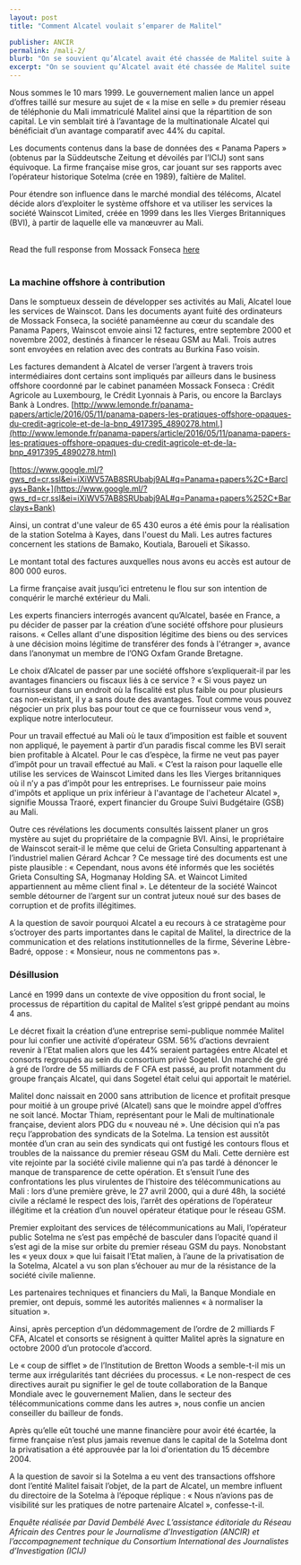 ```yaml
---
layout: post
title: "Comment Alcatel voulait s’emparer de Malitel"

publisher: ANCIR
permalink: /mali-2/
blurb: "On se souvient qu’Alcatel avait été chassée de Malitel suite à la mobilisation des syndicats et aux remontrances de la Banque mondiale. Mais on ignorait jusqu’ici par quels moyens le contact avait été noué entre la firme française et les autorités maliennes. De nouveaux documents révèlent combien l’accouchement du premier réseau GSM du pays aura été pénible"
excerpt: "On se souvient qu’Alcatel avait été chassée de Malitel suite à la mobilisation des syndicats et aux remontrances de la Banque mondiale. Mais on ignorait jusqu’ici par quels moyens le contact avait été noué entre la firme française et les autorités maliennes. De nouveaux documents révèlent combien l’accouchement du premier réseau GSM du pays aura été pénible"
---
```


Nous sommes le 10 mars 1999. Le gouvernement malien lance un appel d’offres taillé sur mesure au sujet de « la mise en selle » du premier réseau de téléphonie du Mali immatriculé Malitel ainsi que la répartition de son capital. Le vin semblait tiré à l’avantage de la multinationale Alcatel qui bénéficiait d’un avantage comparatif avec 44% du capital.  

Les documents contenus dans la base de données des « Panama Papers » (obtenus par la Süddeutsche Zeitung et dévoilés par l’ICIJ) sont sans équivoque. La firme française mise gros, car jouant sur ses rapports avec l’opérateur historique Sotelma (crée en 1989), faîtière de Malitel. 

Pour étendre son influence dans le marché mondial des télécoms, Alcatel décide alors d’exploiter le système offshore et va utiliser les services  la société Wainscot Limited, créée en 1999 dans les Iles Vierges Britanniques (BVI), à partir de laquelle elle va manœuvrer au Mali.

<br/>
<div class="panel panel-default">
  <div class="panel-heading">
  Read the full response from Mossack Fonseca <a href="https://sourceafrica.net/documents/24692-ANCIR-L-PanamaPapers-L-Mossack-Fonseca-Responds.html" target="_blank">here</a>
  </div>
</div>
<br/>

### La machine offshore à contribution

Dans le somptueux dessein de développer ses activités au Mali, Alcatel loue les services de Wainscot. Dans les documents ayant fuité des ordinateurs de Mossack Fonseca, la société panaméenne au cœur du scandale des Panama Papers, Wainscot envoie ainsi 12 factures, entre septembre 2000 et novembre 2002, destinés à financer le réseau GSM au Mali. Trois autres sont envoyées en relation avec des contrats au Burkina Faso voisin.

Les factures demandent à Alcatel de verser l’argent à travers trois intermédiaires dont certains sont impliqués par ailleurs dans le business offshore coordonné par le cabinet panaméen Mossack Fonseca : Crédit Agricole au Luxembourg, le Crédit Lyonnais à Paris, ou encore la Barclays Bank à Londres. 
[http://www.lemonde.fr/panama-papers/article/2016/05/11/panama-papers-les-pratiques-offshore-opaques-du-credit-agricole-et-de-la-bnp_4917395_4890278.html.](http://www.lemonde.fr/panama-papers/article/2016/05/11/panama-papers-les-pratiques-offshore-opaques-du-credit-agricole-et-de-la-bnp_4917395_4890278.html)

[https://www.google.ml/?gws_rd=cr,ssl&ei=iXiWV57AB8SRUbabj9AL#q=Panama+papers%2C+Barclays+Bank+](https://www.google.ml/?gws_rd=cr,ssl&ei=iXiWV57AB8SRUbabj9AL#q=Panama+papers%252C+Barclays+Bank)

Ainsi, un contrat d'une valeur de 65 430 euros a été émis pour la réalisation de la station Sotelma à Kayes, dans l'ouest du Mali. Les autres factures concernent les stations de Bamako, Koutiala, Baroueli et Sikasso.

Le montant total des factures auxquelles nous avons eu accès est autour de 800 000 euros. 

La firme française avait jusqu’ici entretenu le flou sur son intention de conquérir le marché extérieur du Mali. 

Les experts financiers interrogés avancent qu’Alcatel, basée en France, a pu décider de passer par la création d’une société offshore pour plusieurs raisons. « Celles allant d'une disposition légitime des biens ou des services à une décision moins légitime de transférer des fonds à l'étranger », avance dans l’anonymat un membre de l’ONG Oxfam Grande Bretagne.

Le choix d’Alcatel de passer par une société offshore s’expliquerait-il par les avantages financiers ou fiscaux liés à ce service ? « Si vous payez un fournisseur dans un endroit où la fiscalité est plus faible ou pour plusieurs cas non-existant, il y a sans doute des avantages. Tout comme vous pouvez négocier un prix plus bas pour tout ce que ce fournisseur vous vend », explique notre interlocuteur. 

Pour un travail effectué au Mali où le taux d’imposition est faible et souvent non appliqué, le payement à partir d’un paradis fiscal comme les BVI serait bien profitable à Alcatel. Pour le cas d’espèce, la firme ne veut pas payer d’impôt pour un travail effectué au Mali. « C’est la raison pour laquelle elle utilise les services de Wainscot Limited dans les Iles Vierges britanniques où il n’y a pas d’impôt pour les entreprises. Le fournisseur paie moins d'impôts et applique un prix inférieur à l'avantage de l'acheteur Alcatel », signifie Moussa Traoré, expert financier du Groupe Suivi Budgétaire (GSB) au Mali.

Outre ces révélations les documents consultés laissent planer un gros mystère au sujet du propriétaire de la compagnie BVI. Ainsi, le propriétaire de Wainscot serait-il le même que celui de Grieta Consulting appartenant à l’industriel malien Gérard Achcar ? Ce message tiré des documents est une piste plausible : « Cependant, nous avons été informés que les sociétés Grieta Consulting SA, Hogmanay Holding SA. et Waincot Limited appartiennent au même client final ». Le détenteur de la société Waincot semble détourner de l’argent sur un contrat juteux noué sur des bases de corruption et de profits illégitimes.

A la question de savoir pourquoi Alcatel a eu recours à ce stratagème pour s’octroyer des parts importantes dans le capital de Malitel, la directrice de la communication et des relations institutionnelles de la firme, Séverine Lèbre-Badré, oppose : « Monsieur, nous ne commentons pas ».

### Désillusion

Lancé en 1999 dans un contexte de vive opposition du front social, le processus de répartition du capital de Malitel s’est grippé pendant au moins 4 ans.

Le décret fixait la création d’une entreprise semi-publique nommée Malitel pour lui confier une activité d’opérateur GSM. 56% d’actions devraient revenir à l’Etat malien alors que les 44% seraient partagées entre Alcatel et consorts regroupés au sein du consortium privé Sogetel. Un marché de gré à gré de l’ordre de 55 milliards de F CFA est passé, au profit notamment du groupe français Alcatel, qui dans Sogetel était celui qui apportait le matériel.

Malitel donc naissait en 2000 sans attribution de licence et profitait presque pour moitié à un groupe privé (Alcatel) sans que le moindre appel d’offres ne soit lancé. Moctar Thiam, représentant pour le Mali de multinationale française, devient alors PDG du « nouveau né ». Une décision qui n’a pas reçu l’approbation des syndicats de la Sotelma. La tension est aussitôt montée d’un cran au sein des syndicats qui ont fustigé les contours flous et troubles de la naissance du premier réseau GSM du Mali. Cette dernière est vite rejointe par la société civile malienne qui n’a pas tardé à dénoncer le manque de transparence de cette opération. Et s’ensuit l’une des confrontations les plus virulentes de l’histoire des télécommunications au Mali : lors d’une première grève, le 27 avril 2000, qui a duré 48h, la société civile a réclamé le respect des lois, l’arrêt des opérations de l’opérateur illégitime et la création d’un nouvel opérateur étatique pour le réseau GSM.

Premier exploitant des services de télécommunications au Mali, l’opérateur public Sotelma ne s’est pas empêché de basculer dans l’opacité quand il s’est agi de la mise sur orbite du premier réseau GSM du pays. Nonobstant les « yeux doux » que lui faisait l’Etat malien, à l’aune de la privatisation de la Sotelma, Alcatel a vu son plan s’échouer au mur de la résistance de la société civile malienne.  

Les partenaires techniques et financiers du Mali, la Banque Mondiale en premier, ont depuis, sommé les autorités maliennes « à normaliser la situation ».

Ainsi, après perception d’un dédommagement de l’ordre de 2 milliards F CFA, Alcatel et consorts se résignent à quitter Malitel après la signature en octobre 2000 d’un protocole d’accord. 

Le « coup de sifflet » de l’Institution de Bretton Woods a semble-t-il mis un terme aux irrégularités tant décriées du processus. « Le non-respect de ces directives aurait pu signifier le gel de toute collaboration de la Banque Mondiale avec le gouvernement Malien, dans le secteur des télécommunications comme dans les autres », nous confie un ancien conseiller du bailleur de fonds.

Après qu’elle eût touché une manne financière pour avoir été écartée, la firme française n’est plus jamais revenue dans le capital de la Sotelma dont la privatisation a été approuvée par la loi d'orientation du 15 décembre 2004.

A la question de savoir si la Sotelma a eu vent des transactions offshore dont l’entité Malitel faisait l’objet, de la part de Alcatel, un membre influent du directoire de la Sotelma à l’époque réplique : « Nous n’avions pas de visibilité sur les pratiques de notre partenaire Alcatel », confesse-t-il.

*Enquête réalisée par David Dembélé*
*Avec*
*L’assistance éditoriale du Réseau Africain des Centres pour le Journalisme d’Investigation (ANCIR) et l’accompagnement technique du Consortium International des Journalistes d’Investigation (ICIJ)*
